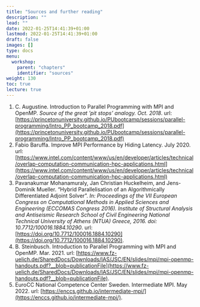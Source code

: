 ```yaml
---
title: "Sources and further reading"
description: ""
lead: ""
date: 2022-01-25T14:41:39+01:00
lastmod: 2022-01-25T14:41:39+01:00
draft: false
images: []
type: docs
menu:
  workshop:
    parent: "chapters"
    identifier: "sources"
weight: 130
toc: true
lecture: true
---
```


1. C. Augustine. Introduction to Parallel Programming with MPI and OpenMP. _Source of the great ’pit stops’ analogy. Oct. 2018_. url: 
   [https://princetonuniversity.github.io/PUbootcamp/sessions/parallel-programming/Intro_PP_bootcamp_2018.pdf](https://princetonuniversity.github.io/PUbootcamp/sessions/parallel-programming/Intro_PP_bootcamp_2018.pdf)
2. Fabio Baruffa. Improve MPI Performance by Hiding Latency. July 2020. url:
   [https://www.intel.com/content/www/us/en/developer/articles/technical/overlap-computation-communication-hpc-applications.html](https://www.intel.com/content/www/us/en/developer/articles/technical/overlap-computation-communication-hpc-applications.html)
3. Pavanakumar Mohanamuraly, Jan Christian Huckelheim, and Jens-Dominik Mueller.
   “Hybrid Parallelisation of an Algorithmically Differentiated Adjoint Solver”. _In:
   Proceedings of the VII European Congress on Computational Methods in Applied
   Sciences and Engineering (ECCOMAS Congress 2016). Institute of Structural Analysis
   and Antiseismic Research School of Civil Engineering National Technical University of
   Athens (NTUA) Greece, 2016. doi: 10.7712/100016.1884.10290_. url:
   [https://doi.org/10.7712/100016.1884.10290](https://doi.org/10.7712/100016.1884.10290).
4. B. Steinbusch. Introduction to Parallel Programming with MPI and OpenMP. Mar. 2021. url:
   [https://www.fz-uelich.de/SharedDocs/Downloads/IAS/JSC/EN/slides/mpi/mpi-openmp-handouts.pdf?__blob=publicationFile](https://www.fz-uelich.de/SharedDocs/Downloads/IAS/JSC/EN/slides/mpi/mpi-openmp-handouts.pdf?__blob=publicationFile).
5. EuroCC National Competence Center Sweden. Intermediate MPI. May 2022. url:
   [https://enccs.github.io/intermediate-mpi/](https://enccs.github.io/intermediate-mpi/).
